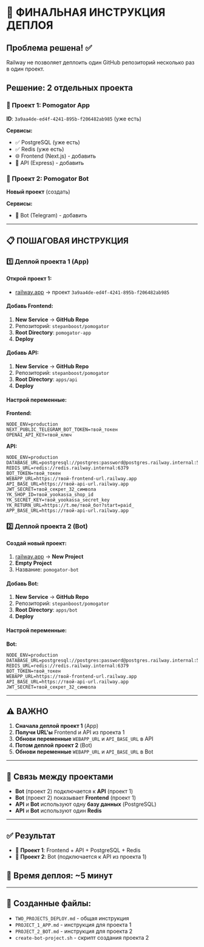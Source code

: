 # 🚀 ФИНАЛЬНАЯ ИНСТРУКЦИЯ ДЕПЛОЯ

## Проблема решена! ✅
Railway не позволяет деплоить один GitHub репозиторий несколько раз в один проект.

## Решение: 2 отдельных проекта

### 📱 Проект 1: Pomogator App
**ID**: `3a9aa4de-ed4f-4241-895b-f206482ab985` (уже есть)

**Сервисы:**
- ✅ PostgreSQL (уже есть)
- ✅ Redis (уже есть)
- 🌐 Frontend (Next.js) - добавить
- 🔧 API (Express) - добавить

### 🤖 Проект 2: Pomogator Bot
**Новый проект** (создать)

**Сервисы:**
- 🤖 Bot (Telegram) - добавить

---

## 📋 ПОШАГОВАЯ ИНСТРУКЦИЯ

### 1️⃣ Деплой проекта 1 (App)

#### Открой проект 1:
- [railway.app](https://railway.app) → проект `3a9aa4de-ed4f-4241-895b-f206482ab985`

#### Добавь Frontend:
1. **New Service** → **GitHub Repo**
2. Репозиторий: `stepanboost/pomogator`
3. **Root Directory**: `pomogator-app`
4. **Deploy**

#### Добавь API:
1. **New Service** → **GitHub Repo**
2. Репозиторий: `stepanboost/pomogator`
3. **Root Directory**: `apps/api`
4. **Deploy**

#### Настрой переменные:
**Frontend:**
```
NODE_ENV=production
NEXT_PUBLIC_TELEGRAM_BOT_TOKEN=твой_токен
OPENAI_API_KEY=твой_ключ
```

**API:**
```
NODE_ENV=production
DATABASE_URL=postgresql://postgres:password@postgres.railway.internal:5432/railway
REDIS_URL=redis://redis.railway.internal:6379
BOT_TOKEN=твой_токен
WEBAPP_URL=https://твой-frontend-url.railway.app
API_BASE_URL=https://твой-api-url.railway.app
JWT_SECRET=твой_секрет_32_символа
YK_SHOP_ID=твой_yookassa_shop_id
YK_SECRET_KEY=твой_yookassa_secret_key
YK_RETURN_URL=https://t.me/твой_бот?start=paid_
APP_BASE_URL=https://твой-api-url.railway.app
```

### 2️⃣ Деплой проекта 2 (Bot)

#### Создай новый проект:
1. [railway.app](https://railway.app) → **New Project**
2. **Empty Project**
3. Название: `pomogator-bot`

#### Добавь Bot:
1. **New Service** → **GitHub Repo**
2. Репозиторий: `stepanboost/pomogator`
3. **Root Directory**: `apps/bot`
4. **Deploy**

#### Настрой переменные:
**Bot:**
```
NODE_ENV=production
DATABASE_URL=postgresql://postgres:password@postgres.railway.internal:5432/railway
REDIS_URL=redis://redis.railway.internal:6379
BOT_TOKEN=твой_токен
WEBAPP_URL=https://твой-frontend-url.railway.app
API_BASE_URL=https://твой-api-url.railway.app
JWT_SECRET=твой_секрет_32_символа
```

---

## ⚠️ ВАЖНО

1. **Сначала деплой проект 1** (App)
2. **Получи URL'ы** Frontend и API из проекта 1
3. **Обнови переменные** `WEBAPP_URL` и `API_BASE_URL` в API
4. **Потом деплой проект 2** (Bot)
5. **Обнови переменные** `WEBAPP_URL` и `API_BASE_URL` в Bot

---

## 🔗 Связь между проектами

- **Bot** (проект 2) подключается к **API** (проект 1)
- **Bot** (проект 2) показывает **Frontend** (проект 1)
- **API** и **Bot** используют одну **базу данных** (PostgreSQL)
- **API** и **Bot** используют один **Redis**

---

## ✅ Результат

- 📱 **Проект 1**: Frontend + API + PostgreSQL + Redis
- 🤖 **Проект 2**: Bot (подключается к API из проекта 1)

## 🎯 Время деплоя: ~5 минут

---

## 📁 Созданные файлы:

- `TWO_PROJECTS_DEPLOY.md` - общая инструкция
- `PROJECT_1_APP.md` - инструкция для проекта 1
- `PROJECT_2_BOT.md` - инструкция для проекта 2
- `create-bot-project.sh` - скрипт создания проекта 2
